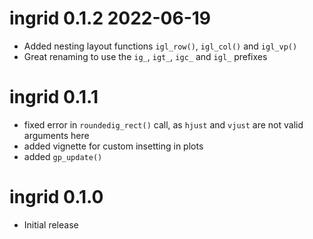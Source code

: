 # ingrid 0.1.2 2022-06-19

* Added nesting layout functions `igl_row()`, `igl_col()` and `igl_vp()`
* Great renaming to use the `ig_`, `igt_`, `igc_` and `igl_` prefixes

# ingrid 0.1.1

* fixed error in `roundedig_rect()` call, as `hjust` and `vjust` are not 
  valid arguments here
* added vignette for custom insetting in plots
* added `gp_update()` 

# ingrid 0.1.0

* Initial release
